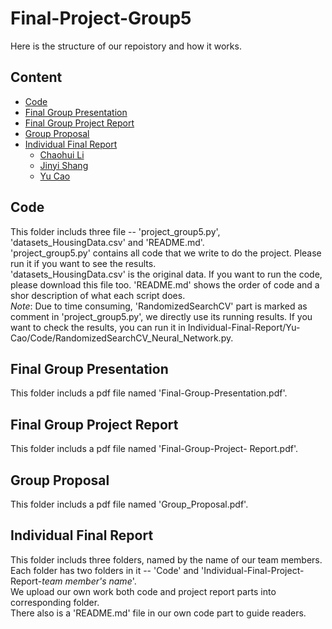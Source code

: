 # Final-Project-Group5  
Here is the structure of our repoistory and how it works.
## Content
* [Code](#Code)
* [Final Group Presentation](#Fianl-Group-Presentation) 
* [Final Group Project Report](#Final-Group-Project-Report) 
* [Group Proposal](#Group-Proposal)  
* [Individual Final Report](#Individual-Final-Report) 
  * [Chaohui Li](#Chaohui-Li)  
  * [Jinyi Shang](#Jinyi-Shang)
  * [Yu Cao](#Yu-Cao)

## Code
This folder includs three file -- 'project_group5.py', 'datasets_HousingData.csv' and 'README.md'.  
'project_group5.py' contains all code that we write to do the project. Please run it if you want to see the results.  
'datasets_HousingData.csv' is the original data. If you want to run the code, please download this file too.
'README.md' shows the order of code and a shor description of what each script does.  
*Note*: Due to time consuming, 'RandomizedSearchCV' part is marked as comment in 'project_group5.py', we directly use its running results.
If you want to check the results, you can run it in Individual-Final-Report/Yu-Cao/Code/RandomizedSearchCV_Neural_Network.py.  

## Final Group Presentation  
This folder includs a pdf file named 'Final-Group-Presentation.pdf'.  

## Final Group Project Report
This folder includs a pdf file named 'Final-Group-Project- Report.pdf'.  

## Group Proposal
This folder includs a pdf file named 'Group_Proposal.pdf'.  

## Individual Final Report
This folder includs three folders, named by the name of our team members.  
Each folder has two folders in it -- 'Code' and 'Individual-Final-Project-Report-_team member's name_'.  
We upload our own work both code and project report parts into corresponding folder.  
There also is a 'README.md' file in our own code part to guide readers.

